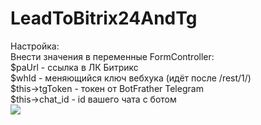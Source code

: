 # LeadToBitrix24AndTg
Настройка:<br>
Внести значения в переменные FormController:<br>
$paUrl - ссылка в ЛК Битрикс<br>
$whId - меняющийся ключ вебхука (идёт после /rest/1/)<br>
$this->tgToken - токен от BotFrather Telegram<br>
$this->chat_id - id вашего чата с ботом<br>
<img src="https://i.imgur.com/q9vyN0L.png"/>
